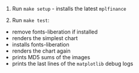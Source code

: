 1. Run `make setup` - installs the latest `mplfinance`

2. Run `make test`:

- remove fonts-liberation if installed
- renders the simplest chart
- installs fonts-liberation
- renders the chart again
- prints MD5 sums of the images
- prints the last lines of the `matplotlib` debug logs
